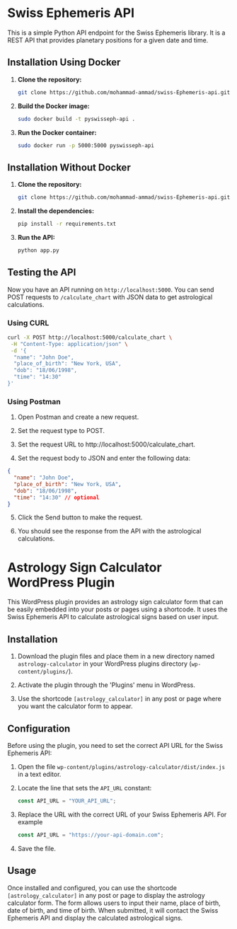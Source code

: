 # Swiss Ephemeris API

This is a simple Python API endpoint for the Swiss Ephemeris library. It is a REST API that provides planetary positions for a given date and time.

## Installation Using Docker

1. **Clone the repository:**

   ```bash
   git clone https://github.com/mohammad-ammad/swiss-Ephemeris-api.git
   ```

2. **Build the Docker image:**

   ```bash
   sudo docker build -t pyswisseph-api .
   ```

3. **Run the Docker container:**

   ```bash
   sudo docker run -p 5000:5000 pyswisseph-api
   ```

## Installation Without Docker

1. **Clone the repository:**

   ```bash
   git clone https://github.com/mohammad-ammad/swiss-Ephemeris-api.git
   ```

2. **Install the dependencies:**

   ```bash
   pip install -r requirements.txt
   ```

3. **Run the API:**

   ```bash
   python app.py
   ```

## Testing the API

Now you have an API running on `http://localhost:5000`. You can send POST requests to `/calculate_chart` with JSON data to get astrological calculations.

### Using CURL

```bash
curl -X POST http://localhost:5000/calculate_chart \
 -H "Content-Type: application/json" \
 -d '{
  "name": "John Doe",
  "place_of_birth": "New York, USA",
  "dob": "18/06/1998",
  "time": "14:30"
}'
```

### Using Postman

1.  Open Postman and create a new request.

2.  Set the request type to POST.

3.  Set the request URL to http://localhost:5000/calculate_chart.

4.  Set the request body to JSON and enter the following data:

```json
{
  "name": "John Doe",
  "place_of_birth": "New York, USA",
  "dob": "18/06/1998",
  "time": "14:30" // optional
}
```

5. Click the Send button to make the request.

6. You should see the response from the API with the astrological calculations.

# Astrology Sign Calculator WordPress Plugin

This WordPress plugin provides an astrology sign calculator form that can be easily embedded into your posts or pages using a shortcode. It uses the Swiss Ephemeris API to calculate astrological signs based on user input.

## Installation

1. Download the plugin files and place them in a new directory named `astrology-calculator` in your WordPress plugins directory (`wp-content/plugins/`).

2. Activate the plugin through the 'Plugins' menu in WordPress.

3. Use the shortcode `[astrology_calculator]` in any post or page where you want the calculator form to appear.

## Configuration

Before using the plugin, you need to set the correct API URL for the Swiss Ephemeris API:

1. Open the file `wp-content/plugins/astrology-calculator/dist/index.js` in a text editor.

2. Locate the line that sets the `API_URL` constant:

   ```javascript
   const API_URL = "YOUR_API_URL";
   ```

3. Replace the URL with the correct URL of your Swiss Ephemeris API. For example
   
      ```javascript
      const API_URL = "https://your-api-domain.com";
      ```

4. Save the file.

## Usage
Once installed and configured, you can use the shortcode `[astrology_calculator]` in any post or page to display the astrology calculator form.
The form allows users to input their name, place of birth, date of birth, and time of birth. When submitted, it will contact the Swiss Ephemeris API and display the calculated astrological signs.
